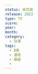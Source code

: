 ```yaml
---
status: 未完成
release: 2022
type: TV
score:
year:
month:
category:
  - 动漫
tags:
  - B类
  - 漫改
  - 悬疑
  - 
---
```


